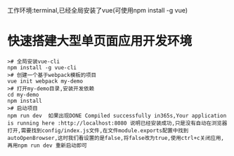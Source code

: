 工作环境:terminal,已经全局安装了vue(可使用npm install -g vue)

# 快速搭建大型单页面应用开发环境
 

```
># 全局安装vue-cli
npm install -g vue-cli
># 创建一个基于webpack模板的项目
vue init webpack my-demo
># 打开my-demo目录,安装开发依赖
cd my-demo
npm install
># 启动项目
npm run dev  如果出现DONE Compiled successfully in365s,Your application is running here :http://localhost:8080 说明已经安装成功,只是没有自动在浏览器打开,需要找到config/index.js文件,在文件module.exports配置中找到autoOpenBrowser,这时我们看设置的是false,将false改为true,使用ctrl+c关闭应用,再用npm run dev 重新启动即可

```
 
 
